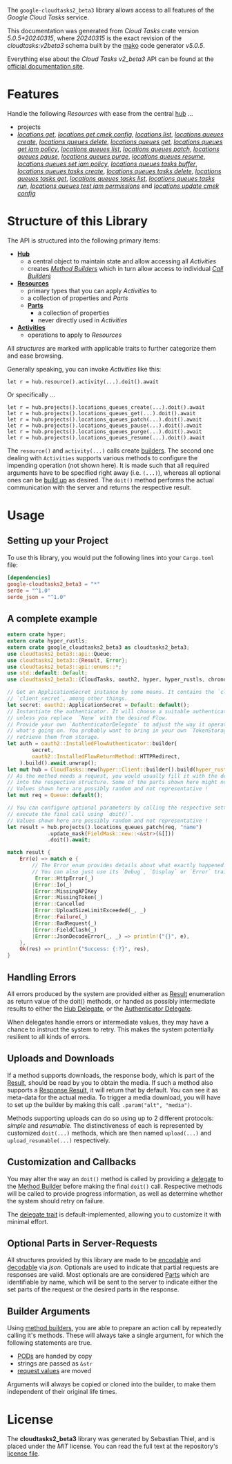 <!---
DO NOT EDIT !
This file was generated automatically from 'src/generator/templates/api/README.md.mako'
DO NOT EDIT !
-->
The `google-cloudtasks2_beta3` library allows access to all features of the *Google Cloud Tasks* service.

This documentation was generated from *Cloud Tasks* crate version *5.0.5+20240315*, where *20240315* is the exact revision of the *cloudtasks:v2beta3* schema built by the [mako](http://www.makotemplates.org/) code generator *v5.0.5*.

Everything else about the *Cloud Tasks* *v2_beta3* API can be found at the
[official documentation site](https://cloud.google.com/tasks/).
# Features

Handle the following *Resources* with ease from the central [hub](https://docs.rs/google-cloudtasks2_beta3/5.0.5+20240315/google_cloudtasks2_beta3/CloudTasks) ...

* projects
 * [*locations get*](https://docs.rs/google-cloudtasks2_beta3/5.0.5+20240315/google_cloudtasks2_beta3/api::ProjectLocationGetCall), [*locations get cmek config*](https://docs.rs/google-cloudtasks2_beta3/5.0.5+20240315/google_cloudtasks2_beta3/api::ProjectLocationGetCmekConfigCall), [*locations list*](https://docs.rs/google-cloudtasks2_beta3/5.0.5+20240315/google_cloudtasks2_beta3/api::ProjectLocationListCall), [*locations queues create*](https://docs.rs/google-cloudtasks2_beta3/5.0.5+20240315/google_cloudtasks2_beta3/api::ProjectLocationQueueCreateCall), [*locations queues delete*](https://docs.rs/google-cloudtasks2_beta3/5.0.5+20240315/google_cloudtasks2_beta3/api::ProjectLocationQueueDeleteCall), [*locations queues get*](https://docs.rs/google-cloudtasks2_beta3/5.0.5+20240315/google_cloudtasks2_beta3/api::ProjectLocationQueueGetCall), [*locations queues get iam policy*](https://docs.rs/google-cloudtasks2_beta3/5.0.5+20240315/google_cloudtasks2_beta3/api::ProjectLocationQueueGetIamPolicyCall), [*locations queues list*](https://docs.rs/google-cloudtasks2_beta3/5.0.5+20240315/google_cloudtasks2_beta3/api::ProjectLocationQueueListCall), [*locations queues patch*](https://docs.rs/google-cloudtasks2_beta3/5.0.5+20240315/google_cloudtasks2_beta3/api::ProjectLocationQueuePatchCall), [*locations queues pause*](https://docs.rs/google-cloudtasks2_beta3/5.0.5+20240315/google_cloudtasks2_beta3/api::ProjectLocationQueuePauseCall), [*locations queues purge*](https://docs.rs/google-cloudtasks2_beta3/5.0.5+20240315/google_cloudtasks2_beta3/api::ProjectLocationQueuePurgeCall), [*locations queues resume*](https://docs.rs/google-cloudtasks2_beta3/5.0.5+20240315/google_cloudtasks2_beta3/api::ProjectLocationQueueResumeCall), [*locations queues set iam policy*](https://docs.rs/google-cloudtasks2_beta3/5.0.5+20240315/google_cloudtasks2_beta3/api::ProjectLocationQueueSetIamPolicyCall), [*locations queues tasks buffer*](https://docs.rs/google-cloudtasks2_beta3/5.0.5+20240315/google_cloudtasks2_beta3/api::ProjectLocationQueueTaskBufferCall), [*locations queues tasks create*](https://docs.rs/google-cloudtasks2_beta3/5.0.5+20240315/google_cloudtasks2_beta3/api::ProjectLocationQueueTaskCreateCall), [*locations queues tasks delete*](https://docs.rs/google-cloudtasks2_beta3/5.0.5+20240315/google_cloudtasks2_beta3/api::ProjectLocationQueueTaskDeleteCall), [*locations queues tasks get*](https://docs.rs/google-cloudtasks2_beta3/5.0.5+20240315/google_cloudtasks2_beta3/api::ProjectLocationQueueTaskGetCall), [*locations queues tasks list*](https://docs.rs/google-cloudtasks2_beta3/5.0.5+20240315/google_cloudtasks2_beta3/api::ProjectLocationQueueTaskListCall), [*locations queues tasks run*](https://docs.rs/google-cloudtasks2_beta3/5.0.5+20240315/google_cloudtasks2_beta3/api::ProjectLocationQueueTaskRunCall), [*locations queues test iam permissions*](https://docs.rs/google-cloudtasks2_beta3/5.0.5+20240315/google_cloudtasks2_beta3/api::ProjectLocationQueueTestIamPermissionCall) and [*locations update cmek config*](https://docs.rs/google-cloudtasks2_beta3/5.0.5+20240315/google_cloudtasks2_beta3/api::ProjectLocationUpdateCmekConfigCall)




# Structure of this Library

The API is structured into the following primary items:

* **[Hub](https://docs.rs/google-cloudtasks2_beta3/5.0.5+20240315/google_cloudtasks2_beta3/CloudTasks)**
    * a central object to maintain state and allow accessing all *Activities*
    * creates [*Method Builders*](https://docs.rs/google-cloudtasks2_beta3/5.0.5+20240315/google_cloudtasks2_beta3/client::MethodsBuilder) which in turn
      allow access to individual [*Call Builders*](https://docs.rs/google-cloudtasks2_beta3/5.0.5+20240315/google_cloudtasks2_beta3/client::CallBuilder)
* **[Resources](https://docs.rs/google-cloudtasks2_beta3/5.0.5+20240315/google_cloudtasks2_beta3/client::Resource)**
    * primary types that you can apply *Activities* to
    * a collection of properties and *Parts*
    * **[Parts](https://docs.rs/google-cloudtasks2_beta3/5.0.5+20240315/google_cloudtasks2_beta3/client::Part)**
        * a collection of properties
        * never directly used in *Activities*
* **[Activities](https://docs.rs/google-cloudtasks2_beta3/5.0.5+20240315/google_cloudtasks2_beta3/client::CallBuilder)**
    * operations to apply to *Resources*

All *structures* are marked with applicable traits to further categorize them and ease browsing.

Generally speaking, you can invoke *Activities* like this:

```Rust,ignore
let r = hub.resource().activity(...).doit().await
```

Or specifically ...

```ignore
let r = hub.projects().locations_queues_create(...).doit().await
let r = hub.projects().locations_queues_get(...).doit().await
let r = hub.projects().locations_queues_patch(...).doit().await
let r = hub.projects().locations_queues_pause(...).doit().await
let r = hub.projects().locations_queues_purge(...).doit().await
let r = hub.projects().locations_queues_resume(...).doit().await
```

The `resource()` and `activity(...)` calls create [builders][builder-pattern]. The second one dealing with `Activities`
supports various methods to configure the impending operation (not shown here). It is made such that all required arguments have to be
specified right away (i.e. `(...)`), whereas all optional ones can be [build up][builder-pattern] as desired.
The `doit()` method performs the actual communication with the server and returns the respective result.

# Usage

## Setting up your Project

To use this library, you would put the following lines into your `Cargo.toml` file:

```toml
[dependencies]
google-cloudtasks2_beta3 = "*"
serde = "^1.0"
serde_json = "^1.0"
```

## A complete example

```Rust
extern crate hyper;
extern crate hyper_rustls;
extern crate google_cloudtasks2_beta3 as cloudtasks2_beta3;
use cloudtasks2_beta3::api::Queue;
use cloudtasks2_beta3::{Result, Error};
use cloudtasks2_beta3::api::enums::*;
use std::default::Default;
use cloudtasks2_beta3::{CloudTasks, oauth2, hyper, hyper_rustls, chrono, FieldMask};

// Get an ApplicationSecret instance by some means. It contains the `client_id` and
// `client_secret`, among other things.
let secret: oauth2::ApplicationSecret = Default::default();
// Instantiate the authenticator. It will choose a suitable authentication flow for you,
// unless you replace  `None` with the desired Flow.
// Provide your own `AuthenticatorDelegate` to adjust the way it operates and get feedback about
// what's going on. You probably want to bring in your own `TokenStorage` to persist tokens and
// retrieve them from storage.
let auth = oauth2::InstalledFlowAuthenticator::builder(
        secret,
        oauth2::InstalledFlowReturnMethod::HTTPRedirect,
    ).build().await.unwrap();
let mut hub = CloudTasks::new(hyper::Client::builder().build(hyper_rustls::HttpsConnectorBuilder::new().with_native_roots().unwrap().https_or_http().enable_http1().build()), auth);
// As the method needs a request, you would usually fill it with the desired information
// into the respective structure. Some of the parts shown here might not be applicable !
// Values shown here are possibly random and not representative !
let mut req = Queue::default();

// You can configure optional parameters by calling the respective setters at will, and
// execute the final call using `doit()`.
// Values shown here are possibly random and not representative !
let result = hub.projects().locations_queues_patch(req, "name")
             .update_mask(FieldMask::new::<&str>(&[]))
             .doit().await;

match result {
    Err(e) => match e {
        // The Error enum provides details about what exactly happened.
        // You can also just use its `Debug`, `Display` or `Error` traits
         Error::HttpError(_)
        |Error::Io(_)
        |Error::MissingAPIKey
        |Error::MissingToken(_)
        |Error::Cancelled
        |Error::UploadSizeLimitExceeded(_, _)
        |Error::Failure(_)
        |Error::BadRequest(_)
        |Error::FieldClash(_)
        |Error::JsonDecodeError(_, _) => println!("{}", e),
    },
    Ok(res) => println!("Success: {:?}", res),
}

```
## Handling Errors

All errors produced by the system are provided either as [Result](https://docs.rs/google-cloudtasks2_beta3/5.0.5+20240315/google_cloudtasks2_beta3/client::Result) enumeration as return value of
the doit() methods, or handed as possibly intermediate results to either the
[Hub Delegate](https://docs.rs/google-cloudtasks2_beta3/5.0.5+20240315/google_cloudtasks2_beta3/client::Delegate), or the [Authenticator Delegate](https://docs.rs/yup-oauth2/*/yup_oauth2/trait.AuthenticatorDelegate.html).

When delegates handle errors or intermediate values, they may have a chance to instruct the system to retry. This
makes the system potentially resilient to all kinds of errors.

## Uploads and Downloads
If a method supports downloads, the response body, which is part of the [Result](https://docs.rs/google-cloudtasks2_beta3/5.0.5+20240315/google_cloudtasks2_beta3/client::Result), should be
read by you to obtain the media.
If such a method also supports a [Response Result](https://docs.rs/google-cloudtasks2_beta3/5.0.5+20240315/google_cloudtasks2_beta3/client::ResponseResult), it will return that by default.
You can see it as meta-data for the actual media. To trigger a media download, you will have to set up the builder by making
this call: `.param("alt", "media")`.

Methods supporting uploads can do so using up to 2 different protocols:
*simple* and *resumable*. The distinctiveness of each is represented by customized
`doit(...)` methods, which are then named `upload(...)` and `upload_resumable(...)` respectively.

## Customization and Callbacks

You may alter the way an `doit()` method is called by providing a [delegate](https://docs.rs/google-cloudtasks2_beta3/5.0.5+20240315/google_cloudtasks2_beta3/client::Delegate) to the
[Method Builder](https://docs.rs/google-cloudtasks2_beta3/5.0.5+20240315/google_cloudtasks2_beta3/client::CallBuilder) before making the final `doit()` call.
Respective methods will be called to provide progress information, as well as determine whether the system should
retry on failure.

The [delegate trait](https://docs.rs/google-cloudtasks2_beta3/5.0.5+20240315/google_cloudtasks2_beta3/client::Delegate) is default-implemented, allowing you to customize it with minimal effort.

## Optional Parts in Server-Requests

All structures provided by this library are made to be [encodable](https://docs.rs/google-cloudtasks2_beta3/5.0.5+20240315/google_cloudtasks2_beta3/client::RequestValue) and
[decodable](https://docs.rs/google-cloudtasks2_beta3/5.0.5+20240315/google_cloudtasks2_beta3/client::ResponseResult) via *json*. Optionals are used to indicate that partial requests are responses
are valid.
Most optionals are are considered [Parts](https://docs.rs/google-cloudtasks2_beta3/5.0.5+20240315/google_cloudtasks2_beta3/client::Part) which are identifiable by name, which will be sent to
the server to indicate either the set parts of the request or the desired parts in the response.

## Builder Arguments

Using [method builders](https://docs.rs/google-cloudtasks2_beta3/5.0.5+20240315/google_cloudtasks2_beta3/client::CallBuilder), you are able to prepare an action call by repeatedly calling it's methods.
These will always take a single argument, for which the following statements are true.

* [PODs][wiki-pod] are handed by copy
* strings are passed as `&str`
* [request values](https://docs.rs/google-cloudtasks2_beta3/5.0.5+20240315/google_cloudtasks2_beta3/client::RequestValue) are moved

Arguments will always be copied or cloned into the builder, to make them independent of their original life times.

[wiki-pod]: http://en.wikipedia.org/wiki/Plain_old_data_structure
[builder-pattern]: http://en.wikipedia.org/wiki/Builder_pattern
[google-go-api]: https://github.com/google/google-api-go-client

# License
The **cloudtasks2_beta3** library was generated by Sebastian Thiel, and is placed
under the *MIT* license.
You can read the full text at the repository's [license file][repo-license].

[repo-license]: https://github.com/Byron/google-apis-rsblob/main/LICENSE.md

